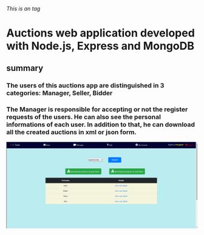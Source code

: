 
###### This is an  tag
  # Auctions web application developed with Node.js, Express and MongoDB
  
  ##                                       summary
  ### The users of this auctions app are distinguished in 3 categories: Manager, Seller, Bidder
  ### The Manager is responsible for accepting or not the register requests of the users. He can also see the personal informations of each user. In addition to that, he can download all the created auctions in xml or json form.
  
  

![GitHub Logo](/images/Capture.PNG)

